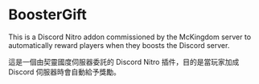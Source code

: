 # BoosterGift
This is a Discord Nitro addon commissioned by the McKingdom server to automatically reward players when they boosts the Discord server.

這是一個由契靈國度伺服器委託的 Discord Nitro 插件，目的是當玩家加成 Discord 伺服器時會自動給予獎勵。
